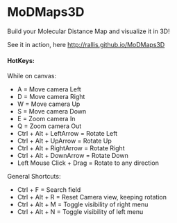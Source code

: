 # MoDMaps3D
Build your Molecular Distance Map and visualize it in 3D!

See it in action, here <a href="http://rallis.github.io/MoDMaps3D" target="_blank">http://rallis.github.io/MoDMaps3D</a>

#### HotKeys:
While on canvas:
<ul>
<li>A = Move camera Left</li>
<li>D = Move camera Right</li>
<li>W = Move camera Up</li>
<li>S = Move camera Down</li>
<li>E = Zoom camera In</li>
<li>Q = Zoom camera Out</li>
<li>Ctrl + Alt + LeftArrow = Rotate Left</li>
<li>Ctrl + Alt + UpArrow = Rotate Up</li>
<li>Ctrl + Alt + RightArrow = Rotate Right</li>
<li>Ctrl + Alt + DownArrow = Rotate Down</li>
<li>Left Mouse Click + Drag = Rotate to any direction</li>
</ul>

General Shortcuts:
<ul>
<li>Ctrl + F = Search field</li>
<li>Ctrl + Alt + R = Reset Camera view, keeping rotation</li>
<li>Ctrl + Alt + M = Toggle visibility of right menu</li>
<li>Ctrl + Alt + N = Toggle visibility of left menu</li>
</ul>


